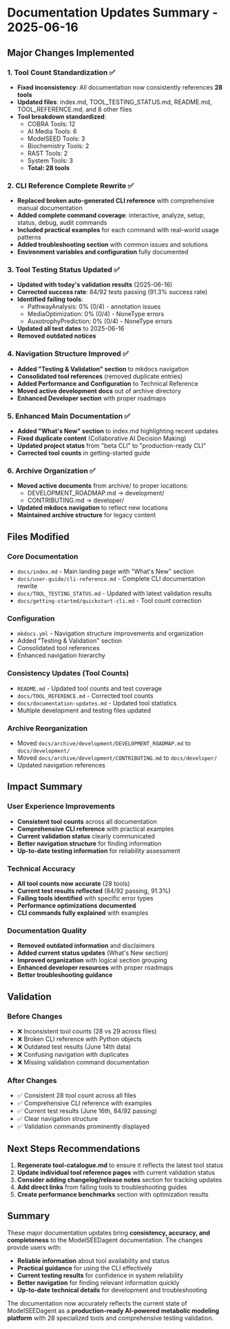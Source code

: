 # Documentation Updates Summary - 2025-06-16

## Major Changes Implemented

### 1. Tool Count Standardization ✅
- **Fixed inconsistency**: All documentation now consistently references **28 tools**
- **Updated files**: index.md, TOOL_TESTING_STATUS.md, README.md, TOOL_REFERENCE.md, and 8 other files
- **Tool breakdown standardized**:
  - COBRA Tools: 12
  - AI Media Tools: 6
  - ModelSEED Tools: 3
  - Biochemistry Tools: 2
  - RAST Tools: 2
  - System Tools: 3
  - **Total: 28 tools**

### 2. CLI Reference Complete Rewrite ✅
- **Replaced broken auto-generated CLI reference** with comprehensive manual documentation
- **Added complete command coverage**: interactive, analyze, setup, status, debug, audit commands
- **Included practical examples** for each command with real-world usage patterns
- **Added troubleshooting section** with common issues and solutions
- **Environment variables and configuration** fully documented

### 3. Tool Testing Status Updated ✅
- **Updated with today's validation results** (2025-06-16)
- **Corrected success rate**: 84/92 tests passing (91.3% success rate)
- **Identified failing tools**:
  - PathwayAnalysis: 0% (0/4) - annotation issues
  - MediaOptimization: 0% (0/4) - NoneType errors
  - AuxotrophyPrediction: 0% (0/4) - NoneType errors
- **Updated all test dates** to 2025-06-16
- **Removed outdated notices**

### 4. Navigation Structure Improved ✅
- **Added "Testing & Validation" section** to mkdocs navigation
- **Consolidated tool references** (removed duplicate entries)
- **Added Performance and Configuration** to Technical Reference
- **Moved active development docs** out of archive directory
- **Enhanced Developer section** with proper roadmaps

### 5. Enhanced Main Documentation ✅
- **Added "What's New" section** to index.md highlighting recent updates
- **Fixed duplicate content** (Collaborative AI Decision Making)
- **Updated project status** from "beta CLI" to "production-ready CLI"
- **Corrected tool counts** in getting-started guide

### 6. Archive Organization ✅
- **Moved active documents** from archive/ to proper locations:
  - DEVELOPMENT_ROADMAP.md → development/
  - CONTRIBUTING.md → developer/
- **Updated mkdocs navigation** to reflect new locations
- **Maintained archive structure** for legacy content

## Files Modified

### Core Documentation
- `docs/index.md` - Main landing page with "What's New" section
- `docs/user-guide/cli-reference.md` - Complete CLI documentation rewrite
- `docs/TOOL_TESTING_STATUS.md` - Updated with latest validation results
- `docs/getting-started/quickstart-cli.md` - Tool count correction

### Configuration
- `mkdocs.yml` - Navigation structure improvements and organization
- Added "Testing & Validation" section
- Consolidated tool references
- Enhanced navigation hierarchy

### Consistency Updates (Tool Counts)
- `README.md` - Updated tool counts and test coverage
- `docs/TOOL_REFERENCE.md` - Corrected tool counts
- `docs/documentation-updates.md` - Updated tool statistics
- Multiple development and testing files updated

### Archive Reorganization
- Moved `docs/archive/development/DEVELOPMENT_ROADMAP.md` to `docs/development/`
- Moved `docs/archive/development/CONTRIBUTING.md` to `docs/developer/`
- Updated navigation references

## Impact Summary

### User Experience Improvements
- **Consistent tool counts** across all documentation
- **Comprehensive CLI reference** with practical examples
- **Current validation status** clearly communicated
- **Better navigation structure** for finding information
- **Up-to-date testing information** for reliability assessment

### Technical Accuracy
- **All tool counts now accurate** (28 tools)
- **Current test results reflected** (84/92 passing, 91.3%)
- **Failing tools identified** with specific error types
- **Performance optimizations documented**
- **CLI commands fully explained** with examples

### Documentation Quality
- **Removed outdated information** and disclaimers
- **Added current status updates** (What's New section)
- **Improved organization** with logical section grouping
- **Enhanced developer resources** with proper roadmaps
- **Better troubleshooting guidance**

## Validation

### Before Changes
- ❌ Inconsistent tool counts (28 vs 29 across files)
- ❌ Broken CLI reference with Python objects
- ❌ Outdated test results (June 14th data)
- ❌ Confusing navigation with duplicates
- ❌ Missing validation command documentation

### After Changes
- ✅ Consistent 28 tool count across all files
- ✅ Comprehensive CLI reference with examples
- ✅ Current test results (June 16th, 84/92 passing)
- ✅ Clear navigation structure
- ✅ Validation commands prominently displayed

## Next Steps Recommendations

1. **Regenerate tool-catalogue.md** to ensure it reflects the latest tool status
2. **Update individual tool reference pages** with current validation status
3. **Consider adding changelog/release notes** section for tracking updates
4. **Add direct links** from failing tools to troubleshooting guides
5. **Create performance benchmarks** section with optimization results

## Summary

These major documentation updates bring **consistency, accuracy, and completeness** to the ModelSEEDagent documentation. The changes provide users with:

- **Reliable information** about tool availability and status
- **Practical guidance** for using the CLI effectively
- **Current testing results** for confidence in system reliability
- **Better navigation** for finding relevant information quickly
- **Up-to-date technical details** for development and troubleshooting

The documentation now accurately reflects the current state of ModelSEEDagent as a **production-ready AI-powered metabolic modeling platform** with 28 specialized tools and comprehensive testing validation.

